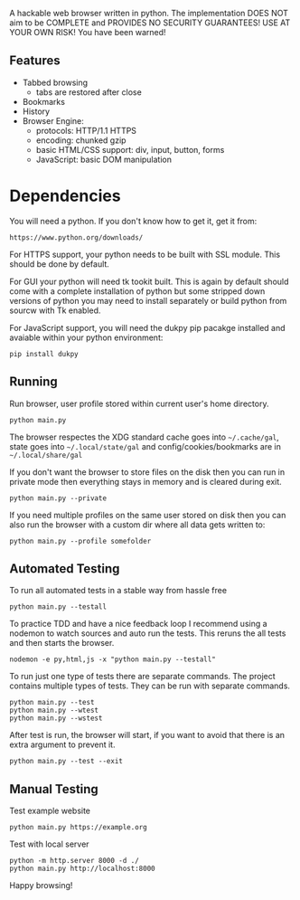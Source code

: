 A hackable web browser written in python. The implementation DOES NOT
aim to be COMPLETE and PROVIDES NO SECURITY GUARANTEES! USE AT YOUR OWN 
RISK! You have been warned!


## Features

- Tabbed browsing
    - tabs are restored after close
- Bookmarks
- History
- Browser Engine:
    - protocols: HTTP/1.1 HTTPS
    - encoding: chunked gzip
    - basic HTML/CSS support: div, input, button, forms
    - JavaScript: basic DOM manipulation


# Dependencies

You will need a python. If you don't know how to get it, get it from:
    
    https://www.python.org/downloads/

For HTTPS support, your python needs to be built with SSL module. This
should be done by default. 

For GUI your python will need tk tookit built. This is again by default
should come with a complete installation of python but some stripped
down versions of python you may need to install separately or build
python from sourcw with Tk enabled.

For JavaScript support, you will need the dukpy pip pacakge installed 
and avaiable within your python environment:

    pip install dukpy


## Running

Run browser, user profile stored within current user's home directory.

    python main.py

The browser respectes the XDG standard cache goes into `~/.cache/gal`,
state goes into `~/.local/state/gal` and config/cookies/bookmarks are in
`~/.local/share/gal`

If you don't want the browser to store files on the disk then you can run in
private mode then everything stays in memory and is cleared during exit.

    python main.py --private

If you need multiple profiles on the same user stored on disk then you can 
also run the browser with a custom dir where all data gets written to:

    python main.py --profile somefolder


## Automated Testing

To run all automated tests in a stable way from hassle free

    python main.py --testall

To practice TDD and have a nice feedback loop I recommend using a nodemon
to watch sources and auto run the tests. This reruns the all tests and then 
starts the browser.

    nodemon -e py,html,js -x "python main.py --testall"

To run just one type of tests there are separate commands. The project 
contains multiple types of tests. They can be run with separate commands.

    python main.py --test
    python main.py --wtest
    python main.py --wstest

After test is run, the browser will start, if you want to avoid that there
is an extra argument to prevent it.

    python main.py --test --exit


## Manual Testing

Test example website

    python main.py https://example.org

Test with local server

    python -m http.server 8000 -d ./
    python main.py http://localhost:8000

Happy browsing!
